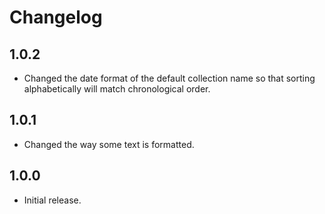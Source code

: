 # Changelog

## 1.0.2

- Changed the date format of the default collection name so that sorting alphabetically will match chronological order. 

## 1.0.1

- Changed the way some text is formatted.

## 1.0.0

- Initial release.